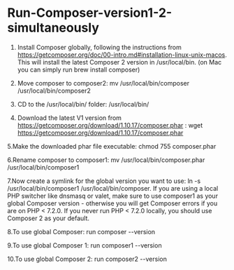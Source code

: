 # Run-Composer-version1-2-simultaneously

1. Install Composer globally, following the instructions from https://getcomposer.org/doc/00-intro.md#installation-linux-unix-macos. This will install the latest Composer 2 version in /usr/local/bin. (on Mac you can simply run brew install composer)

2. Move composer to composer2: mv /usr/local/bin/composer /usr/local/bin/composer2

3. CD to the /usr/local/bin/ folder: /usr/local/bin/

4. Download the latest V1 version from https://getcomposer.org/download/1.10.17/composer.phar : wget https://getcomposer.org/download/1.10.17/composer.phar

5.Make the downloaded phar file executable: chmod 755 composer.phar

6.Rename composer to composer1: mv /usr/local/bin/composer.phar /usr/local/bin/composer1

7.Now create a symlink for the global version you want to use: ln -s /usr/local/bin/composer1 /usr/local/bin/composer. If you are using a local PHP switcher like dnsmasq or valet, make sure to use composer1 as your global Composer version - otherwise you will get Composer errors if you are on PHP < 7.2.0. If you never run PHP < 7.2.0 locally, you should use Composer 2 as your default.

8.To use global Composer: run composer --version

9.To use global Composer 1: run composer1 --version

10.To use global Composer 2: run composer2 --version
